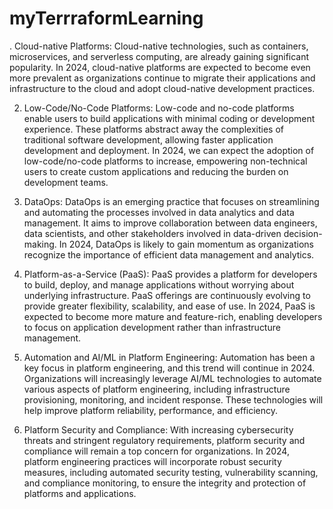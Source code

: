 # myTerrraformLearning


. Cloud-native Platforms: Cloud-native technologies, such as containers, microservices, and serverless computing, are already gaining significant popularity. In 2024, cloud-native platforms are expected to become even more prevalent as organizations continue to migrate their applications and infrastructure to the cloud and adopt cloud-native development practices.

2. Low-Code/No-Code Platforms: Low-code and no-code platforms enable users to build applications with minimal coding or development experience. These platforms abstract away the complexities of traditional software development, allowing faster application development and deployment. In 2024, we can expect the adoption of low-code/no-code platforms to increase, empowering non-technical users to create custom applications and reducing the burden on development teams.

3. DataOps: DataOps is an emerging practice that focuses on streamlining and automating the processes involved in data analytics and data management. It aims to improve collaboration between data engineers, data scientists, and other stakeholders involved in data-driven decision-making. In 2024, DataOps is likely to gain momentum as organizations recognize the importance of efficient data management and analytics.

4. Platform-as-a-Service (PaaS): PaaS provides a platform for developers to build, deploy, and manage applications without worrying about underlying infrastructure. PaaS offerings are continuously evolving to provide greater flexibility, scalability, and ease of use. In 2024, PaaS is expected to become more mature and feature-rich, enabling developers to focus on application development rather than infrastructure management.

5. Automation and AI/ML in Platform Engineering: Automation has been a key focus in platform engineering, and this trend will continue in 2024. Organizations will increasingly leverage AI/ML technologies to automate various aspects of platform engineering, including infrastructure provisioning, monitoring, and incident response. These technologies will help improve platform reliability, performance, and efficiency.

6. Platform Security and Compliance: With increasing cybersecurity threats and stringent regulatory requirements, platform security and compliance will remain a top concern for organizations. In 2024, platform engineering practices will incorporate robust security measures, including automated security testing, vulnerability scanning, and compliance monitoring, to ensure the integrity and protection of platforms and applications.
